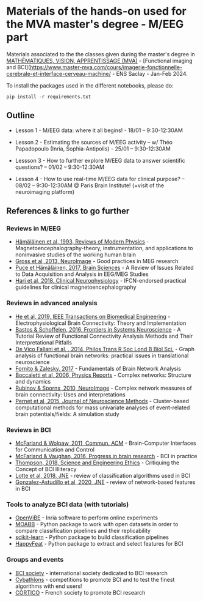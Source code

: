 # Materials of the hands-on used for the MVA master's degree - M/EEG part

Materials associated to the the classes given during the master's degree in [MATHÉMATIQUES, VISION, APPRENTISSAGE (MVA)](https://www.master-mva.com/) -  [Functional imaging and BCI](https://www.master-mva.com/cours/imagerie-fonctionnelle-cerebrale-et-interface-cerveau-machine/ - ENS Saclay - Jan-Feb 2024.


To install the packages used in the different notebooks, please do:

`pip install -r requirements.txt`


## Outline

- Lesson 1 - M/EEG data: where it all begins! - 18/01 – 9:30-12:30AM

- Lesson 2 - Estimating the sources of M/EEG activity – w/ Théo Papadopoulo (Inria, Sophia-Antipolis) - 25/01 – 9:30-12:30AM

- Lessson 3 - How to further explore M/EEG data to answer scientific questions? – 01/02 – 9:30-12:30AM

- Lesson 4 - How to use real-time M/EEG data for clinical purpose? – 08/02 – 9:30-12:30AM  @ Paris Brain Institute! (+visit of the neuroimaging platform) 


## References & links to go further
### Reviews in M/EEG 
- [Hämäläinen et al, 1993, Reviews of Modern Physics](https://link.aps.org/doi/10.1103/RevModPhys.65.413) - Magnetoencephalography-theory, instrumentation, and applications to noninvasive studies of the working human brain
- [Gross et al, 2013, NeuroImage](https://www.ncbi.nlm.nih.gov/pmc/articles/PMC3925794/) - Good practices in MEG research
- [Puce et Hämäläinen, 2017, Brain Sciences](https://www.ncbi.nlm.nih.gov/pmc/articles/PMC5483631/) - A Review of Issues Related to Data Acquisition and Analysis in EEG/MEG Studies
- [Hari et al, 2018, Clinical Neurophysiology](http://www.sciencedirect.com/science/article/pii/S1388245718306576) - IFCN-endorsed practical guidelines for clinical magnetoencephalography

### Reviews in advanced analysis
- [He et al, 2019, IEEE Transactions on Biomedical Engineering](https://pubmed.ncbi.nlm.nih.gov/31071012/) - Electrophysiological Brain Connectivity: Theory and Implementation
- [Bastos & Schoffelen, 2016, Frontiers in Systems Neuroscience](https://www.frontiersin.org/articles/10.3389/fnsys.2015.00175/full) - A Tutorial Review of Functional Connectivity Analysis Methods and Their Interpretational Pitfalls
- [De Vico Fallani et al, , 2014, Philos Trans R Soc Lond B Biol Sci.](https://www.ncbi.nlm.nih.gov/pmc/articles/PMC4150298/) - Graph analysis of functional brain networks: practical issues in translational neuroscience
- [Fornito & Zalesky, 2017](https://www.amazon.com/Fundamentals-Brain-Network-Analysis-Fornito/dp/0124079083) - Fundamentals of Brain Network Analysis
- [Boccaletti et al, 2006, Physics Reports](https://www.sciencedirect.com/science/article/abs/pii/S037015730500462X) - Complex networks: Structure and dynamics
- [Rubinov & Sporns, 2010, NeuroImage](https://www.sciencedirect.com/science/article/abs/pii/S105381190901074X?via%3Dihub) - Complex network measures of brain connectivity: Uses and interpretations
- [Pernet et al, 2015, Journal of Neuroscience Methods](https://www.ncbi.nlm.nih.gov/pmc/articles/PMC4510917/) - Cluster-based computational methods for mass univariate analyses of event-related brain potentials/fields: A simulation study

### Reviews in BCI
- [McFarland & Wolpaw, 2011, Commun. ACM](https://www.ncbi.nlm.nih.gov/pmc/articles/PMC3188401/) - Brain-Computer Interfaces for Communication and Control
- [McFarland & Vaughan, 2016, Progress in brain research](https://www.sciencedirect.com/science/article/pii/S0079612316300917) - BCI in practice
- [Thompson, 2018, Science and Engineering Ethics](https://pubmed.ncbi.nlm.nih.gov/30117107/) - Critiquing the Concept of BCI Illiteracy
- [Lotte et al, 2018, JNE](https://iopscience.iop.org/article/10.1088/1741-2552/aab2f2) - review of classification algorithms used in BCI
- [Gonzalez-Astudillo et al, 2020, JNE](https://iopscience.iop.org/article/10.1088/1741-2552/abc760) - review of network-based features in BCI

### Tools to analyze BCI data (with tutorials)
- [OpenViBE](http://openvibe.inria.fr/) - Inria software to perform online experiments
- [MOABB](https://github.com/NeuroTechX/moabb) - Python package to work with open datasets in order to compare classification pipelines and their replicability
- [scikit-learn](https://scikit-learn.org/stable/) - Python package to build classification pipelines
- [HappyFeat](https://happyfeat.readthedocs.io/en/latest/) - Python package to extract and select features for BCI

### Groups and events
- [BCI society](http://bcisociety.org/) - international society dedicated to BCI research
- [Cybathlons](https://www.youtube.com/watch?v=5jGcNbQhbg8) - competitions to promote BCI and to test the finest algorithms with end users!
- [CORTICO](https://www.cortico.fr/) - French society to promote BCI research 

